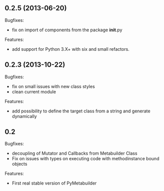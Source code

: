 ## 0.2.5 (2013-06-20)

Bugfixes:

  - fix on import of components from the package __init__.py

Features:

  - add support for Python 3.X+ with six and small refactors.

## 0.2.3 (2013-10-22)

Bugfixes:

  - fix on small issues with new class styles
  - clean current module

Features:

  - add possibility to define the target class from a string and generate dynamically

## 0.2

Bugfixes:

  - decoupling of Mutator and Callbacks from Metabuilder Class
  - Fix on issues with types on executing code with methodinstance bound objects

Features:

  - First real stable version of PyMetabuilder

